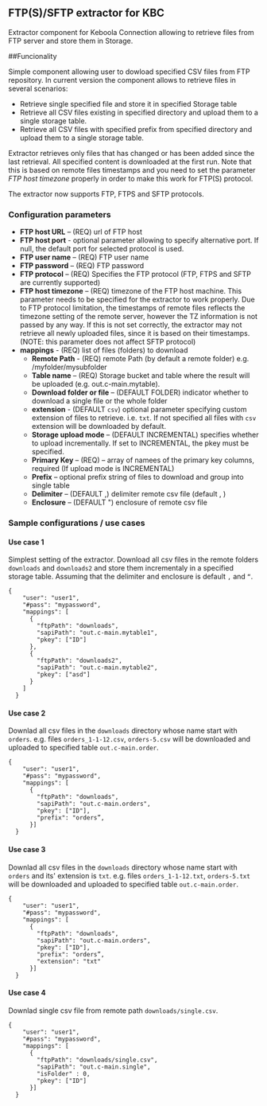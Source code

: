 ## FTP(S)/SFTP extractor for KBC
Extractor component for Keboola Connection allowing to retrieve files from FTP
server and store them in Storage. 

##Funcionality

Simple component allowing user to dowload specified CSV files from FTP
repository. In current version the component allows to retrieve files
in several scenarios:

- Retrieve	single specified file and store it in specified Storage table 
- Retrieve all CSV files existing in specified directory and upload them to a
	single storage table. 
- Retrieve all CSV files with specified prefix from specified directory and
	upload them to a single storage table. 

Extractor retrieves only files that has changed or has been added since the
last retrieval. All specified content is downloaded at the first run. Note that this is based on remote files timestamps and you need to set the parameter *FTP host timezone*  properly in order to make this work for FTP(S) protocol. 

The extractor now supports FTP, FTPS and SFTP protocols.

### Configuration parameters
- **FTP host URL** – (REQ) url of FTP host
- **FTP host port** - optional parameter allowing to specify alternative port. If null, the default port for selected protocol is used.  
- **FTP user name** – (REQ) FTP user name  
- **FTP password** – (REQ) FTP password 
- **FTP protocol** – (REQ) Specifies the FTP protocol (FTP, FTPS and SFTP are currently supported) 
- **FTP host timezone** – (REQ) timezone of the FTP host machine. This parameter needs to be specified for the extractor to work properly. Due to FTP protocol limitation, the timestamps of remote files reflects the timezone setting of the remote server, however the TZ information is not passed by any way. If this is not set correctly, the extractor may not retrieve all newly uploaded files, since it is based on their timestamps. (NOTE: this parameter does not affect SFTP protocol) 
- **mappings** - (REQ) list of files (folders) to 	download 
    - **Remote Path** - (REQ) remote Path (by default a
		remote folder) e.g. /myfolder/mysubfolder
    - **Table name** – (REQ) Storage bucket and table where the result will be uploaded (e.g. out.c-main.mytable).
    - **Download folder or file** – (DEFAULT FOLDER) indicator whether to
		download a single file or the whole folder 
    - **extension** - (DEFAULT `csv`) optional parameter specifying custom extension of files to retrieve. i.e. `txt`. If not specified all files with `csv` extension will be downloaded by default.
    - **Storage upload mode** – (DEFAULT INCREMENTAL) specifies whether
		to upload incrementally. If set to INCREMENTAL, the pkey must be
		specified. 		 
    - **Primary Key** – (REQ) – array of namees of the primary key columns, required (If upload mode is INCREMENTAL)
    - **Prefix** – optional prefix string of files to	download and group into single table 
    - **Delimiter** – (DEFAULT ,) delimiter remote csv file	(default , ) 
    - **Enclosure** – (DEFAULT ") enclosure of remote csv file

### Sample configurations / use cases

#### Use case 1

Simplest setting of the extractor. Download all
csv files in the remote folders `downloads` and `downloads2` and store
them incrementaly in a specified storage table. Assuming that the
delimiter and enclosure is default `,` and `“`.

    {
        "user": "user1",
        "#pass": "mypassword",
        "mappings": [
          {
            "ftpPath": "downloads",
            "sapiPath": "out.c-main.mytable1",
            "pkey": ["ID"]
          },
          {
            "ftpPath": "downloads2",
            "sapiPath": "out.c-main.mytable2",
            "pkey": ["asd"]
          }
        ]
      }
      
#### Use case 2

Downlad all csv files in the `downloads` directory whose name start with `orders`. e.g. files `orders_1-1-12.csv`, `orders-5.csv` will be downloaded and uploaded to specified table `out.c-main.order`.

    {
        "user": "user1",
        "#pass": "mypassword",
        "mappings": [
          {
            "ftpPath": "downloads",
            "sapiPath": "out.c-main.orders",
            "pkey": ["ID"],
            "prefix": "orders”,
          }]
      }
#### Use case 3

Downlad all csv files in the `downloads` directory whose name start with `orders` and its' extension is `txt`. e.g. files `orders_1-1-12.txt`, `orders-5.txt` will be downloaded and uploaded to specified table `out.c-main.order`.

    {
        "user": "user1",
        "#pass": "mypassword",
        "mappings": [
          {
            "ftpPath": "downloads",
            "sapiPath": "out.c-main.orders",
            "pkey": ["ID"],
            "prefix": "orders”,
            "extension": "txt" 
          }]
      }
#### Use case 4
Downlad single csv file from remote path
`downloads/single.csv`. 

    {
        "user": "user1",
        "#pass": "mypassword",
        "mappings": [
          {
            "ftpPath": "downloads/single.csv",
            "sapiPath": "out.c-main.single",
            "isFolder" : 0,
            "pkey": ["ID"]
          }]
      }